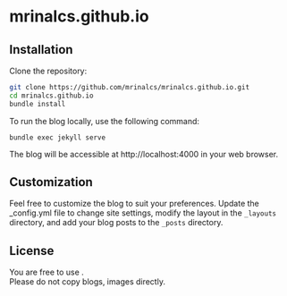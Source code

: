 # mrinalcs.github.io

## Installation

Clone the repository:

```bash
git clone https://github.com/mrinalcs/mrinalcs.github.io.git
cd mrinalcs.github.io
bundle install
```

To run the blog locally, use the following command:

```
bundle exec jekyll serve
```

The blog will be accessible at http://localhost:4000 in your web browser.

## Customization

Feel free to customize the blog to suit your preferences. Update the _config.yml file to change site settings, modify the layout in the `_layouts` directory, and add your blog posts to the `_posts` directory.


## License
You are free to use .\
Please do not copy blogs, images directly.
